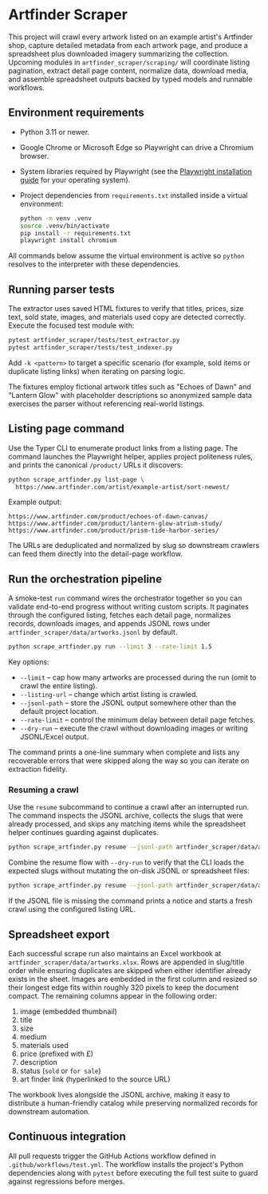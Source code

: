 # Artfinder Scraper

This project will crawl every artwork listed on an example artist's Artfinder shop, capture detailed metadata from each artwork page, and produce a spreadsheet plus downloaded imagery summarizing the collection. Upcoming modules in `artfinder_scraper/scraping/` will coordinate listing pagination, extract detail page content, normalize data, download media, and assemble spreadsheet outputs backed by typed models and runnable workflows.

## Environment requirements

* Python 3.11 or newer.
* Google Chrome or Microsoft Edge so Playwright can drive a Chromium browser.
* System libraries required by Playwright (see the [Playwright installation guide](https://playwright.dev/python/docs/intro) for your operating system).
* Project dependencies from `requirements.txt` installed inside a virtual environment:

  ```bash
  python -m venv .venv
  source .venv/bin/activate
  pip install -r requirements.txt
  playwright install chromium
  ```

All commands below assume the virtual environment is active so `python` resolves to the interpreter with these dependencies.

## Running parser tests

The extractor uses saved HTML fixtures to verify that titles, prices, size text, sold state, images, and materials used copy are detected correctly. Execute the focused test module with:

```bash
pytest artfinder_scraper/tests/test_extractor.py
pytest artfinder_scraper/tests/test_indexer.py
```

Add `-k <pattern>` to target a specific scenario (for example, sold items or duplicate listing links) when iterating on parsing logic.

The fixtures employ fictional artwork titles such as "Echoes of Dawn" and "Lantern Glow" with placeholder descriptions so anonymized sample data exercises the parser without referencing real-world listings.

## Listing page command

Use the Typer CLI to enumerate product links from a listing page. The command launches the Playwright helper, applies project politeness rules, and prints the canonical `/product/` URLs it discovers:

```bash
python scrape_artfinder.py list-page \
  https://www.artfinder.com/artist/example-artist/sort-newest/
```

Example output:

```
https://www.artfinder.com/product/echoes-of-dawn-canvas/
https://www.artfinder.com/product/lantern-glow-atrium-study/
https://www.artfinder.com/product/prism-tide-harbor-series/
```

The URLs are deduplicated and normalized by slug so downstream crawlers can feed them directly into the detail-page workflow.

## Run the orchestration pipeline

A smoke-test `run` command wires the orchestrator together so you can validate end-to-end progress without writing custom scripts. It paginates through the configured listing, fetches each detail page, normalizes records, downloads images, and appends JSONL rows under `artfinder_scraper/data/artworks.jsonl` by default.

```bash
python scrape_artfinder.py run --limit 3 --rate-limit 1.5
```

Key options:

* `--limit` – cap how many artworks are processed during the run (omit to crawl the entire listing).
* `--listing-url` – change which artist listing is crawled.
* `--jsonl-path` – store the JSONL output somewhere other than the default project location.
* `--rate-limit` – control the minimum delay between detail page fetches.
* `--dry-run` – execute the crawl without downloading images or writing JSONL/Excel output.

The command prints a one-line summary when complete and lists any recoverable errors that were skipped along the way so you can iterate on extraction fidelity.

### Resuming a crawl

Use the `resume` subcommand to continue a crawl after an interrupted run. The command inspects the JSONL archive, collects the slugs that were already processed, and skips any matching items while the spreadsheet helper continues guarding against duplicates.

```bash
python scrape_artfinder.py resume --jsonl-path artfinder_scraper/data/artworks.jsonl --rate-limit 1.5
```

Combine the resume flow with `--dry-run` to verify that the CLI loads the expected slugs without mutating the on-disk JSONL or spreadsheet files:

```bash
python scrape_artfinder.py resume --jsonl-path artfinder_scraper/data/artworks.jsonl --dry-run --limit 5
```

If the JSONL file is missing the command prints a notice and starts a fresh crawl using the configured listing URL.

## Spreadsheet export

Each successful scrape run also maintains an Excel workbook at
`artfinder_scraper/data/artworks.xlsx`. Rows are appended in slug/title order
while ensuring duplicates are skipped when either identifier already exists in
the sheet. Images are embedded in the first column and resized so their longest
edge fits within roughly 320 pixels to keep the document compact. The remaining
columns appear in the following order:

1. image (embedded thumbnail)
2. title
3. size
4. medium
5. materials used
6. price (prefixed with £)
7. description
8. status (`sold` or `for sale`)
9. art finder link (hyperlinked to the source URL)

The workbook lives alongside the JSONL archive, making it easy to distribute a
human-friendly catalog while preserving normalized records for downstream
automation.

## Continuous integration

All pull requests trigger the GitHub Actions workflow defined in `.github/workflows/test.yml`. The workflow installs the project's Python
dependencies along with `pytest` before executing the full test suite to guard against regressions before merges.

